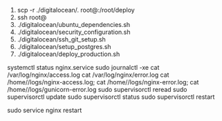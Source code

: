 1) scp -r ./digitalocean/. root@<ipaddress>:/root/deploy
2) ssh root@<ipaddress>
3) ./digitalocean/ubuntu_dependencies.sh
4) ./digitalocean/security_configuration.sh
5) ./digitalocean/ssh_git_setup.sh
6) ./digitalocean/setup_postgres.sh
7) ./digitalocean/deploy_production.sh


systemctl status nginx.service
sudo journalctl -xe
cat /var/log/nginx/access.log
cat  /var/log/nginx/error.log
cat /home/<application>/logs/nginx-access.log;
cat /home/<application>/logs/nginx-error.log;
cat /home/<application>/logs/gunicorn-error.log
sudo supervisorctl reread
sudo supervisorctl update
sudo supervisorctl status <application>
sudo supervisorctl restart <application>

sudo service nginx restart


 
 
